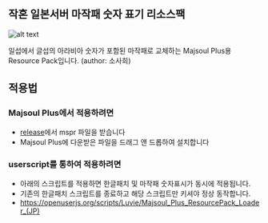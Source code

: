 ## 작혼 일본서버 마작패 숫자 표기 리소스팩

![alt text](https://github.com/luviels/majsoulEngTiles/blob/main/readme_preview.png?raw=true)

일섭에서 글섭의 아라비아 숫자가 포함된 마작패로 교체하는 Majsoul Plus용 Resource Pack입니다.
(author: 소사희)

## 적용법
### Majsoul Plus에서 적용하려면
- [release](https://github.com/luviels/majsoulEngTiles/releases/tag/1.0.0)에서 mspr 파일을 받습니다
- Majsoul Plus에 다운받은 파일을 드래그 앤 드롭하여 설치합니다

### userscript를 통하여 적용하려면 
- 아래의 스크립트를 적용하면 한글패치 및 마작패 숫자표시가 동시에 적용됩니다.
- 기존의 한글패치 스크립트를 종료하고 해당 스크립트만 키셔야 정상 동작합니다.
- https://openuserjs.org/scripts/Luvie/Majsoul_Plus_ResourcePack_Loader_(JP)
